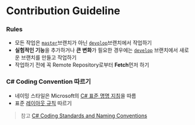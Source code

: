 # Contribution Guideline
### Rules
- 모든 작업은 [``master``](https://github.com/SuperNova911/UnityPUBG/tree/master)브랜치가 아닌 [``devolop``](https://github.com/SuperNova911/UnityPUBG/tree/develop)브랜치에서 작업하기
- **실험적인 기능**을 추가하거나 **큰 변화**가 필요한 경우에는 [``develop``](https://github.com/SuperNova911/UnityPUBG/tree/develop) 브랜치에서 새로운 브랜치를 만들고 작업하기
- 작업하기 전에 꼭 Remote Repository로부터 **Fetch**먼저 하기

### C# Coding Convention 따르기
- 네이밍 스타일은 Microsoft의 [C# 표준 명명 지침](https://docs.microsoft.com/ko-kr/dotnet/standard/design-guidelines/naming-guidelines)을 따름  
- 표준 [레이아웃 규칙](https://stackoverflow.com/a/310967) 따르기  
  
> 참고 [C# Coding Standards and Naming Conventions](https://github.com/ktaranov/naming-convention/blob/master/C%23%20Coding%20Standards%20and%20Naming%20Conventions.md#c-coding-standards-and-naming-conventions)
